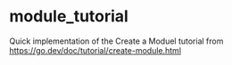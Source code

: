 # module_tutorial
Quick implementation of the Create a Moduel tutorial from https://go.dev/doc/tutorial/create-module.html
